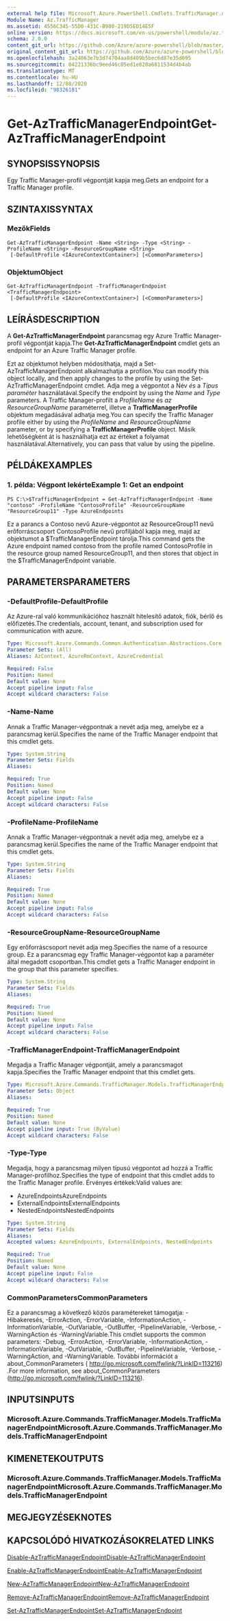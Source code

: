 ```yaml
---
external help file: Microsoft.Azure.PowerShell.Cmdlets.TrafficManager.dll-Help.xml
Module Name: Az.TrafficManager
ms.assetid: 4556C345-55D0-431C-B980-219D5ED14E5F
online version: https://docs.microsoft.com/en-us/powershell/module/az.trafficmanager/get-aztrafficmanagerendpoint
schema: 2.0.0
content_git_url: https://github.com/Azure/azure-powershell/blob/master/src/TrafficManager/TrafficManager/help/Get-AzTrafficManagerEndpoint.md
original_content_git_url: https://github.com/Azure/azure-powershell/blob/master/src/TrafficManager/TrafficManager/help/Get-AzTrafficManagerEndpoint.md
ms.openlocfilehash: 3a24063e7b3d74704aa8d409b5bec6d87e35d095
ms.sourcegitcommit: 04221336bc9eed46c05ed1e828a6811534d4b4ab
ms.translationtype: MT
ms.contentlocale: hu-HU
ms.lasthandoff: 12/08/2020
ms.locfileid: "98326181"
---
```

# <span data-ttu-id="1625c-101">Get-AzTrafficManagerEndpoint</span><span class="sxs-lookup"><span data-stu-id="1625c-101">Get-AzTrafficManagerEndpoint</span></span>

## <span data-ttu-id="1625c-102">SYNOPSIS</span><span class="sxs-lookup"><span data-stu-id="1625c-102">SYNOPSIS</span></span>
<span data-ttu-id="1625c-103">Egy Traffic Manager-profil végpontját kapja meg.</span><span class="sxs-lookup"><span data-stu-id="1625c-103">Gets an endpoint for a Traffic Manager profile.</span></span>

## <span data-ttu-id="1625c-104">SZINTAXIS</span><span class="sxs-lookup"><span data-stu-id="1625c-104">SYNTAX</span></span>

### <span data-ttu-id="1625c-105">Mezők</span><span class="sxs-lookup"><span data-stu-id="1625c-105">Fields</span></span>
```
Get-AzTrafficManagerEndpoint -Name <String> -Type <String> -ProfileName <String> -ResourceGroupName <String>
 [-DefaultProfile <IAzureContextContainer>] [<CommonParameters>]
```

### <span data-ttu-id="1625c-106">Objektum</span><span class="sxs-lookup"><span data-stu-id="1625c-106">Object</span></span>
```
Get-AzTrafficManagerEndpoint -TrafficManagerEndpoint <TrafficManagerEndpoint>
 [-DefaultProfile <IAzureContextContainer>] [<CommonParameters>]
```

## <span data-ttu-id="1625c-107">LEÍRÁS</span><span class="sxs-lookup"><span data-stu-id="1625c-107">DESCRIPTION</span></span>
<span data-ttu-id="1625c-108">A **Get-AzTrafficManagerEndpoint** parancsmag egy Azure Traffic Manager-profil végpontját kapja.</span><span class="sxs-lookup"><span data-stu-id="1625c-108">The **Get-AzTrafficManagerEndpoint** cmdlet gets an endpoint for an Azure Traffic Manager profile.</span></span>

<span data-ttu-id="1625c-109">Ezt az objektumot helyben módosíthatja, majd a Set-AzTrafficManagerEndpoint alkalmazhatja a profilon.</span><span class="sxs-lookup"><span data-stu-id="1625c-109">You can modify this object locally, and then apply changes to the profile by using the Set-AzTrafficManagerEndpoint cmdlet.</span></span>
<span data-ttu-id="1625c-110">Adja meg a végpontot a Név *és* a *Típus paraméter* használatával.</span><span class="sxs-lookup"><span data-stu-id="1625c-110">Specify the endpoint by using the *Name* and *Type* parameters.</span></span>
<span data-ttu-id="1625c-111">A Traffic Manager-profilt a *ProfileName* és *az ResourceGroupName* paraméterrel, illetve a **TrafficManagerProfile** objektum megadásával adhatja meg.</span><span class="sxs-lookup"><span data-stu-id="1625c-111">You can specify the Traffic Manager profile either by using the *ProfileName* and *ResourceGroupName* parameter, or by specifying a **TrafficManagerProfile** object.</span></span>
<span data-ttu-id="1625c-112">Másik lehetőségként át is használhatja ezt az értéket a folyamat használatával.</span><span class="sxs-lookup"><span data-stu-id="1625c-112">Alternatively, you can pass that value by using the pipeline.</span></span>

## <span data-ttu-id="1625c-113">PÉLDÁK</span><span class="sxs-lookup"><span data-stu-id="1625c-113">EXAMPLES</span></span>

### <span data-ttu-id="1625c-114">1. példa: Végpont lekérte</span><span class="sxs-lookup"><span data-stu-id="1625c-114">Example 1: Get an endpoint</span></span>
```
PS C:\>$TrafficManagerEndpoint = Get-AzTrafficManagerEndpoint -Name "contoso" -ProfileName "ContosoProfile" -ResourceGroupName "ResourceGroup11" -Type AzureEndpoints
```

<span data-ttu-id="1625c-115">Ez a parancs a Contoso nevű Azure-végpontot az ResourceGroup11 nevű erőforráscsoport ContosoProfile nevű profiljából kapja meg, majd az objektumot a $TrafficManagerEndpoint tárolja.</span><span class="sxs-lookup"><span data-stu-id="1625c-115">This command gets the Azure endpoint named contoso from the profile named ContosoProfile in the resource group named ResourceGroup11, and then stores that object in the $TrafficManagerEndpoint variable.</span></span>

## <span data-ttu-id="1625c-116">PARAMETERS</span><span class="sxs-lookup"><span data-stu-id="1625c-116">PARAMETERS</span></span>

### <span data-ttu-id="1625c-117">-DefaultProfile</span><span class="sxs-lookup"><span data-stu-id="1625c-117">-DefaultProfile</span></span>
<span data-ttu-id="1625c-118">Az Azure-ral való kommunikációhoz használt hitelesítő adatok, fiók, bérlő és előfizetés.</span><span class="sxs-lookup"><span data-stu-id="1625c-118">The credentials, account, tenant, and subscription used for communication with azure.</span></span>

```yaml
Type: Microsoft.Azure.Commands.Common.Authentication.Abstractions.Core.IAzureContextContainer
Parameter Sets: (All)
Aliases: AzContext, AzureRmContext, AzureCredential

Required: False
Position: Named
Default value: None
Accept pipeline input: False
Accept wildcard characters: False
```

### <span data-ttu-id="1625c-119">-Name</span><span class="sxs-lookup"><span data-stu-id="1625c-119">-Name</span></span>
<span data-ttu-id="1625c-120">Annak a Traffic Manager-végpontnak a nevét adja meg, amelybe ez a parancsmag kerül.</span><span class="sxs-lookup"><span data-stu-id="1625c-120">Specifies the name of the Traffic Manager endpoint that this cmdlet gets.</span></span>

```yaml
Type: System.String
Parameter Sets: Fields
Aliases:

Required: True
Position: Named
Default value: None
Accept pipeline input: False
Accept wildcard characters: False
```

### <span data-ttu-id="1625c-121">-ProfileName</span><span class="sxs-lookup"><span data-stu-id="1625c-121">-ProfileName</span></span>
<span data-ttu-id="1625c-122">Annak a Traffic Manager-végpontnak a nevét adja meg, amelybe ez a parancsmag kerül.</span><span class="sxs-lookup"><span data-stu-id="1625c-122">Specifies the name of the Traffic Manager endpoint that this cmdlet gets.</span></span>

```yaml
Type: System.String
Parameter Sets: Fields
Aliases:

Required: True
Position: Named
Default value: None
Accept pipeline input: False
Accept wildcard characters: False
```

### <span data-ttu-id="1625c-123">-ResourceGroupName</span><span class="sxs-lookup"><span data-stu-id="1625c-123">-ResourceGroupName</span></span>
<span data-ttu-id="1625c-124">Egy erőforráscsoport nevét adja meg.</span><span class="sxs-lookup"><span data-stu-id="1625c-124">Specifies the name of a resource group.</span></span>
<span data-ttu-id="1625c-125">Ez a parancsmag egy Traffic Manager-végpontot kap a paraméter által megadott csoportban.</span><span class="sxs-lookup"><span data-stu-id="1625c-125">This cmdlet gets a Traffic Manager endpoint in the group that this parameter specifies.</span></span>

```yaml
Type: System.String
Parameter Sets: Fields
Aliases:

Required: True
Position: Named
Default value: None
Accept pipeline input: False
Accept wildcard characters: False
```

### <span data-ttu-id="1625c-126">-TrafficManagerEndpoint</span><span class="sxs-lookup"><span data-stu-id="1625c-126">-TrafficManagerEndpoint</span></span>
<span data-ttu-id="1625c-127">Megadja a Traffic Manager végpontját, amely a parancsmagot kapja.</span><span class="sxs-lookup"><span data-stu-id="1625c-127">Specifies the Traffic Manager endpoint that this cmdlet gets.</span></span>

```yaml
Type: Microsoft.Azure.Commands.TrafficManager.Models.TrafficManagerEndpoint
Parameter Sets: Object
Aliases:

Required: True
Position: Named
Default value: None
Accept pipeline input: True (ByValue)
Accept wildcard characters: False
```

### <span data-ttu-id="1625c-128">-Type</span><span class="sxs-lookup"><span data-stu-id="1625c-128">-Type</span></span>
<span data-ttu-id="1625c-129">Megadja, hogy a parancsmag milyen típusú végpontot ad hozzá a Traffic Manager-profilhoz.</span><span class="sxs-lookup"><span data-stu-id="1625c-129">Specifies the type of endpoint that this cmdlet adds to the Traffic Manager profile.</span></span>
<span data-ttu-id="1625c-130">Érvényes értékek:</span><span class="sxs-lookup"><span data-stu-id="1625c-130">Valid values are:</span></span> 

- <span data-ttu-id="1625c-131">AzureEndpoints</span><span class="sxs-lookup"><span data-stu-id="1625c-131">AzureEndpoints</span></span>
- <span data-ttu-id="1625c-132">ExternalEndpoints</span><span class="sxs-lookup"><span data-stu-id="1625c-132">ExternalEndpoints</span></span>
- <span data-ttu-id="1625c-133">NestedEndpoints</span><span class="sxs-lookup"><span data-stu-id="1625c-133">NestedEndpoints</span></span>

```yaml
Type: System.String
Parameter Sets: Fields
Aliases:
Accepted values: AzureEndpoints, ExternalEndpoints, NestedEndpoints

Required: True
Position: Named
Default value: None
Accept pipeline input: False
Accept wildcard characters: False
```

### <span data-ttu-id="1625c-134">CommonParameters</span><span class="sxs-lookup"><span data-stu-id="1625c-134">CommonParameters</span></span>
<span data-ttu-id="1625c-135">Ez a parancsmag a következő közös paramétereket támogatja: -Hibakeresés, -ErrorAction, -ErrorVariable, -InformationAction, -InformationVariable, -OutVariable, -OutBuffer, -PipelineVariable, -Verbose, -WarningAction és -WarningVariable.</span><span class="sxs-lookup"><span data-stu-id="1625c-135">This cmdlet supports the common parameters: -Debug, -ErrorAction, -ErrorVariable, -InformationAction, -InformationVariable, -OutVariable, -OutBuffer, -PipelineVariable, -Verbose, -WarningAction, and -WarningVariable.</span></span> <span data-ttu-id="1625c-136">További információt a about_CommonParameters ( http://go.microsoft.com/fwlink/?LinkID=113216) .</span><span class="sxs-lookup"><span data-stu-id="1625c-136">For more information, see about_CommonParameters (http://go.microsoft.com/fwlink/?LinkID=113216).</span></span>

## <span data-ttu-id="1625c-137">INPUTS</span><span class="sxs-lookup"><span data-stu-id="1625c-137">INPUTS</span></span>

### <span data-ttu-id="1625c-138">Microsoft.Azure.Commands.TrafficManager.Models.TrafficManagerEndpoint</span><span class="sxs-lookup"><span data-stu-id="1625c-138">Microsoft.Azure.Commands.TrafficManager.Models.TrafficManagerEndpoint</span></span>

## <span data-ttu-id="1625c-139">KIMENETEK</span><span class="sxs-lookup"><span data-stu-id="1625c-139">OUTPUTS</span></span>

### <span data-ttu-id="1625c-140">Microsoft.Azure.Commands.TrafficManager.Models.TrafficManagerEndpoint</span><span class="sxs-lookup"><span data-stu-id="1625c-140">Microsoft.Azure.Commands.TrafficManager.Models.TrafficManagerEndpoint</span></span>

## <span data-ttu-id="1625c-141">MEGJEGYZÉSEK</span><span class="sxs-lookup"><span data-stu-id="1625c-141">NOTES</span></span>

## <span data-ttu-id="1625c-142">KAPCSOLÓDÓ HIVATKOZÁSOK</span><span class="sxs-lookup"><span data-stu-id="1625c-142">RELATED LINKS</span></span>

[<span data-ttu-id="1625c-143">Disable-AzTrafficManagerEndpoint</span><span class="sxs-lookup"><span data-stu-id="1625c-143">Disable-AzTrafficManagerEndpoint</span></span>](./Disable-AzTrafficManagerEndpoint.md)

[<span data-ttu-id="1625c-144">Enable-AzTrafficManagerEndpoint</span><span class="sxs-lookup"><span data-stu-id="1625c-144">Enable-AzTrafficManagerEndpoint</span></span>](./Enable-AzTrafficManagerEndpoint.md)

[<span data-ttu-id="1625c-145">New-AzTrafficManagerEndpoint</span><span class="sxs-lookup"><span data-stu-id="1625c-145">New-AzTrafficManagerEndpoint</span></span>](./New-AzTrafficManagerEndpoint.md)

[<span data-ttu-id="1625c-146">Remove-AzTrafficManagerEndpoint</span><span class="sxs-lookup"><span data-stu-id="1625c-146">Remove-AzTrafficManagerEndpoint</span></span>](./Remove-AzTrafficManagerEndpoint.md)

[<span data-ttu-id="1625c-147">Set-AzTrafficManagerEndpoint</span><span class="sxs-lookup"><span data-stu-id="1625c-147">Set-AzTrafficManagerEndpoint</span></span>](./Set-AzTrafficManagerEndpoint.md)


